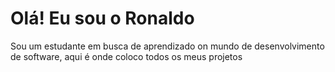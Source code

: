 
<h1><b>Olá! Eu sou o Ronaldo</b></h2>

Sou um estudante em busca de aprendizado on mundo de desenvolvimento de software, aqui é onde coloco todos os meus projetos
<!---
RonaldoVilela/RonaldoVilela is a ✨ special ✨ repository because its `README.md` (this file) appears on your GitHub profile.
You can click the Preview link to take a look at your changes.
--->
